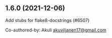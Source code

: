 ## 1.6.0 (2021-12-06)

Add stubs for flake8-docstrings (#6507)

Co-authored-by: Akuli <akuviljanen17@gmail.com>

